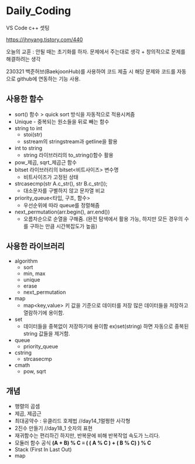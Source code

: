 # Daily_Coding

VS Code c++ 셋팅 

https://jhnyang.tistory.com/440

오늘의 교훈 : 안될 때는 초기화를 하자.
문제에서 주는대로 생각 + 창의적으로 문제를 해결하려는 생각

230321 백준허브(BaekjoonHub)를 사용하여 코드 제출 시 해당 문제와 코드를 자동으로 github에 연동하는 기능 사용.

## 사용한 함수
- sort() 함수 > quick sort 방식을 자동적으로 적용시켜줌
- Unique - 중복되는 원소들을 뒤로 빼는 함수
- string to int 
    - stoi(str)
    - sstream의 stringstream과 getline을 활용
- int to string 
    - string 라이브러리의 to_string()함수 활용
- pow_제곱, sqrt_제곱근 함수
- bitset 라이브러리의 bitset<비트사이즈> 변수명
    - 비트사이즈가 고정된 상태
- strcasecmp(str A.c_str(), str B.c_str()); 
    - 대소문자를 구별하지 않고 문자열 비교
- priority_queue<타입, 구조, 함수> 
    - 우선순위에 따라 queue를 정렬해줌
- next_permutation(arr.begin(), arr.end())
    - 오름차순으로 순열을 구해줌. (완전 탐색에서 활용 가능, 하지만 모든 경우의 수를 구하는 만큼 시간복잡도가 높음)

## 사용한 라이브러리
- algorithm
    - sort
    - min, max
    - unique
    - erase
    - next_permutation
- map 
    - map<key,value> 키 값을 기준으로 데이터를 저장 많은 데이터들을 저장하고 열람하기에 용이함.
- set
    - 데이터들을 중복없이 저장하기에 용이함 ex)set(string) 하면 자동으로 중복된 string 값들을 제거함.
- queue
    - priority_queue
- cstring
    - strcasecmp
- cmath
    - pow, sqrt


    
## 개념
- 행렬의 곱셈
- 제곱, 제곱근
- 최대공약수 : 유클리드 호제법 //day14_1멀쩡한 사각형
- 2진수 만들기 //day18_1 숫자의 표현
- 재귀함수는 편리하긴 하지만, 반복문에 비해 반복작업 속도가 느리다.
- 모듈러 함수 공식 **(A + B) % C ≡ ( ( A % C ) + ( B % C) ) % C**
- Stack (First In Last Out)
- map

